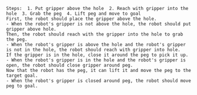 
    Steps:  1. Put gripper above the hole  2. Reach with gripper into the hole  3. Grab the peg  4. Lift peg and move to goal
    First, the robot should place the gripper above the hole.
    - When the robot's gripper is not above the hole, the robot should put gripper above hole.
    Then, the robot should reach with the gripper into the hole to grab the peg.
    - When the robot's gripper is above the hole and the robot's gripper is not in the hole, the robot should reach with gripper into hole.
    If the gripper is in the hole, close it around the peg to pick it up. 
    - When the robot's gripper is in the hole and the robot's gripper is open, the robot should close gripper around peg.
    Now that the robot has the peg, it can lift it and move the peg to the target goal.
    - When the robot's gripper is closed around peg, the robot should move peg to goal.